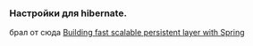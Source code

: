 ### Настройки для hibernate.
брал от сюда [Building fast scalable persistent layer with Spring](https://youtu.be/smyFi4OCHDE?t=310)